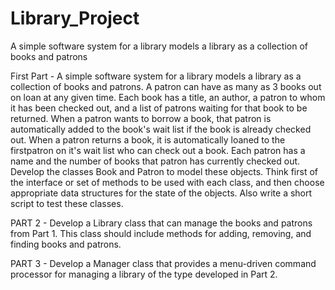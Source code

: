# Library_Project
A simple software system for a library models a library as a collection of books and patrons

First Part - 
A simple software system for a library models a library as a collection of books and patrons.
A patron can have as many as 3 books out on loan at any given time. 
Each book has a title, an author, a patron to whom it has been checked out, and a list of patrons waiting for that book to be returned.
When a patron wants to borrow a book, that patron is automatically added to the book's wait list if the book is already checked out. 
When a patron returns a book, it is automatically loaned to the firstpatron on it's wait list who can check out a book.
Each patron has a name and the number of books that patron has currently checked out. Develop the classes Book and Patron to model these objects. 
Think first of the interface or set of methods to be used with each class, and then choose appropriate data structures for the state of the objects. 
Also write a short script to test these classes.

PART 2 - 
Develop a Library class that can manage the books and patrons from Part 1. 
This class should include methods for adding, removing, and finding books and patrons.

PART 3 - 
Develop a Manager class that provides a menu-driven command processor for managing a library of the type developed in Part 2.
